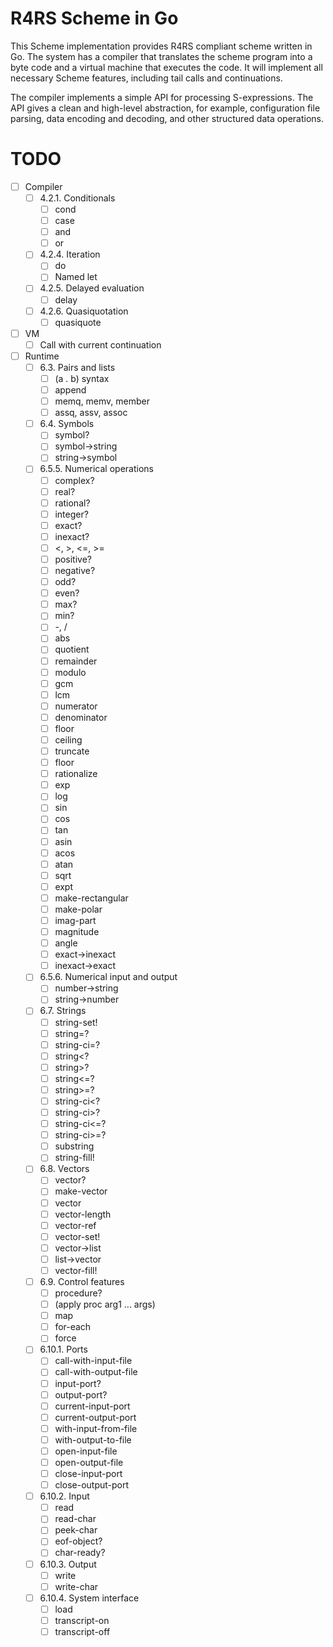 # R4RS Scheme in Go

This Scheme implementation provides R4RS compliant scheme written in
Go. The system has a compiler that translates the scheme program into
a byte code and a virtual machine that executes the code. It will
implement all necessary Scheme features, including tail calls and
continuations.

The compiler implements a simple API for processing S-expressions. The
API gives a clean and high-level abstraction, for example,
configuration file parsing, data encoding and decoding, and other
structured data operations.

# TODO

 - [ ] Compiler
   - [ ] 4.2.1. Conditionals
     - [ ] cond
     - [ ] case
     - [ ] and
     - [ ] or
   - [ ] 4.2.4. Iteration
     - [ ] do
     - [ ] Named let
   - [ ] 4.2.5. Delayed evaluation
     - [ ] delay
   - [ ] 4.2.6. Quasiquotation
     - [ ] quasiquote
 - [ ] VM
   - [ ] Call with current continuation
 - [ ] Runtime
   - [ ] 6.3. Pairs and lists
     - [ ] (a . b) syntax
     - [ ] append
     - [ ] memq, memv, member
     - [ ] assq, assv, assoc
   - [ ] 6.4. Symbols
     - [ ] symbol?
     - [ ] symbol->string
     - [ ] string->symbol
   - [ ] 6.5.5. Numerical operations
     - [ ] complex?
     - [ ] real?
     - [ ] rational?
     - [ ] integer?
     - [ ] exact?
     - [ ] inexact?
     - [ ] <, >, <=, >=
     - [ ] positive?
     - [ ] negative?
     - [ ] odd?
     - [ ] even?
     - [ ] max?
     - [ ] min?
     - [ ] -, /
     - [ ] abs
     - [ ] quotient
     - [ ] remainder
     - [ ] modulo
     - [ ] gcm
     - [ ] lcm
     - [ ] numerator
     - [ ] denominator
     - [ ] floor
     - [ ] ceiling
     - [ ] truncate
     - [ ] floor
     - [ ] rationalize
     - [ ] exp
     - [ ] log
     - [ ] sin
     - [ ] cos
     - [ ] tan
     - [ ] asin
     - [ ] acos
     - [ ] atan
     - [ ] sqrt
     - [ ] expt
     - [ ] make-rectangular
     - [ ] make-polar
     - [ ] imag-part
     - [ ] magnitude
     - [ ] angle
     - [ ] exact->inexact
     - [ ] inexact->exact
   - [ ] 6.5.6. Numerical input and output
     - [ ] number->string
     - [ ] string->number
   - [ ] 6.7. Strings
	 - [ ] string-set!
	 - [ ] string=?
	 - [ ] string-ci=?
	 - [ ] string<?
	 - [ ] string>?
	 - [ ] string<=?
	 - [ ] string>=?
	 - [ ] string-ci<?
	 - [ ] string-ci>?
	 - [ ] string-ci<=?
	 - [ ] string-ci>=?
	 - [ ] substring
	 - [ ] string-fill!
   - [ ] 6.8. Vectors
     - [ ] vector?
     - [ ] make-vector
     - [ ] vector
     - [ ] vector-length
     - [ ] vector-ref
     - [ ] vector-set!
     - [ ] vector->list
     - [ ] list->vector
     - [ ] vector-fill!
   - [ ] 6.9. Control features
     - [ ] procedure?
     - [ ] (apply proc arg1 ... args)
     - [ ] map
     - [ ] for-each
     - [ ] force
   - [ ] 6.10.1. Ports
     - [ ] call-with-input-file
     - [ ] call-with-output-file
     - [ ] input-port?
     - [ ] output-port?
     - [ ] current-input-port
     - [ ] current-output-port
     - [ ] with-input-from-file
     - [ ] with-output-to-file
     - [ ] open-input-file
     - [ ] open-output-file
     - [ ] close-input-port
     - [ ] close-output-port
   - [ ] 6.10.2. Input
     - [ ] read
     - [ ] read-char
     - [ ] peek-char
     - [ ] eof-object?
     - [ ] char-ready?
   - [ ] 6.10.3. Output
     - [ ] write
     - [ ] write-char
   - [ ] 6.10.4. System interface
     - [ ] load
     - [ ] transcript-on
     - [ ] transcript-off
